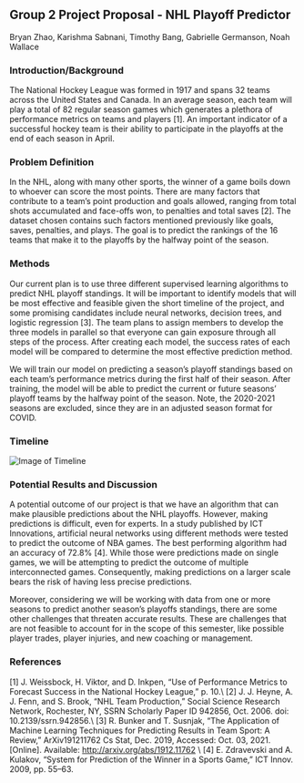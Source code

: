 ## Group 2 Project Proposal - NHL Playoff Predictor
Bryan Zhao, Karishma Sabnani, Timothy Bang, Gabrielle Germanson, Noah Wallace

### Introduction/Background

The National Hockey League was formed in 1917 and spans 32 teams across the United States and Canada. In an average season, each team will play a total of 82 regular season games which generates a plethora of performance metrics on teams and players [1]. An important indicator of a successful hockey team is their ability to participate in the playoffs at the end of each season in April. 

### Problem Definition
In the NHL, along with many other sports, the winner of a game boils down to whoever can score the most points. There are many factors that contribute to a team’s point production and goals allowed, ranging from total shots accumulated and face-offs won, to penalties and total saves [2]. The dataset chosen contains such factors mentioned previously like goals, saves, penalties, and plays. The goal is to predict the rankings of the 16 teams that make it to the playoffs by the halfway point of the season.  


### Methods
Our current plan is to use three different supervised learning algorithms to predict NHL playoff standings. It will be important to identify models that will be most effective and feasible given the short timeline of the project, and some promising candidates include neural networks, decision trees, and logistic regression [3]. The team plans to assign members to develop the three models in parallel so that everyone can gain exposure through all steps of the process. After creating each model, the success rates of each model will be compared to determine the most effective prediction method.

We will train our model on predicting a season’s playoff standings based on each team’s performance metrics during the first half of their season. After training, the model will be able to predict the current or future seasons’ playoff teams by the halfway point of the season. Note, the 2020-2021 seasons are excluded, since they are in an adjusted season format for COVID.

### Timeline
![Image of Timeline](/images/timeline.png)

### Potential Results and Discussion
A potential outcome of our project is that we have an algorithm that can make plausible predictions about the NHL playoffs. However, making predictions is difficult, even for experts. In a study published by ICT Innovations, artificial neural networks using different methods were tested to predict the outcome of NBA games. The best performing algorithm had an accuracy of 72.8% [4]. While those were predictions made on single games, we will be attempting to predict the outcome of multiple interconnected games. Consequently, making predictions on a larger scale bears the risk of having less precise predictions.

Moreover, considering we will be working with data from one or more seasons to predict another season’s playoffs standings, there are some other challenges that threaten accurate results. These are challenges that are not feasible to account for in the scope of this semester, like possible player trades, player injuries, and new coaching or management.

### References
[1]    J. Weissbock, H. Viktor, and D. Inkpen, “Use of Performance Metrics to Forecast Success in the National Hockey League,” p. 10.\\
[2]    J. J. Heyne, A. J. Fenn, and S. Brook, “NHL Team Production,” Social Science Research Network, Rochester, NY, SSRN Scholarly Paper ID 942856, Oct. 2006. doi: 10.2139/ssrn.942856.\\
[3]    R. Bunker and T. Susnjak, “The Application of Machine Learning Techniques for Predicting Results in Team Sport: A Review,” ArXiv191211762 Cs Stat, Dec. 2019, Accessed: Oct. 03, 2021. [Online]. Available: http://arxiv.org/abs/1912.11762 \\
[4]    E. Zdravevski and A. Kulakov, “System for Prediction of the Winner in a Sports Game,” ICT Innov. 2009, pp. 55–63.

